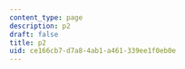 ```yaml
---
content_type: page
description: p2
draft: false
title: p2
uid: ce166cb7-d7a8-4ab1-a461-339ee1f0eb0e
---
```

